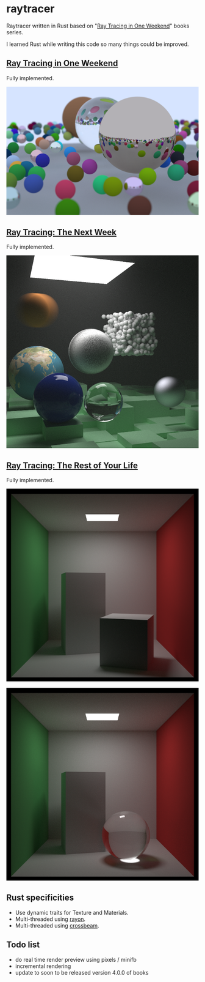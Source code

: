 # raytracer

Raytracer written in Rust based on "[Ray Tracing in One Weekend](https://raytracing.github.io/)" books series.

I learned Rust while writing this code so many things could be improved.

## [Ray Tracing in One Weekend](https://raytracing.github.io/books/RayTracingInOneWeekend.html)

Fully implemented.

![Final render](render/book1.png)

##  [Ray Tracing: The Next Week](https://raytracing.github.io/books/RayTracingTheNextWeek.html)

Fully implemented.

![Final render](render/book2.png)

## [Ray Tracing: The Rest of Your Life](https://raytracing.github.io/books/RayTracingTheRestOfYourLife.html)

Fully implemented.

![Cornell box with importance sampling](render/book3.png)

![Cornell box with glass sphere and importance sampling](render/book3-glass.png)

## Rust specificities

- Use dynamic traits for Texture and Materials.
- Multi-threaded using [rayon](https://docs.rs/rayon/1.5.1/rayon/).
- Multi-threaded using [crossbeam](https://docs.rs/crossbeam/latest/crossbeam/).

## Todo list

- do real time render preview using pixels / minifb
- incremental rendering
- update to soon to be released version 4.0.0 of books